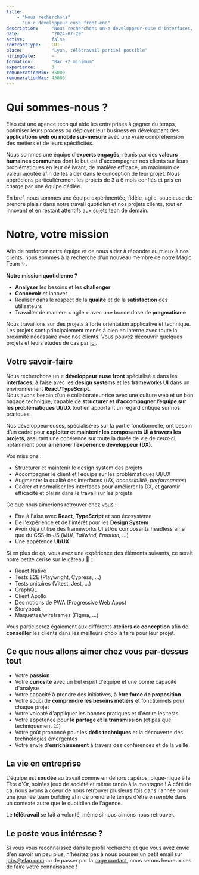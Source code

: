 ```yaml
---
title:
    - "Nous recherchons"
    - "un·e développeur·euse front-end"
description:     "Nous recherchons un·e développeur·euse d'interfaces, ayant une expérience des design systems dans un écosystème React"
date:            "2024-07-29"
active:          false
contractType:    CDI
place:           "Lyon, télétravail partiel possible"
hiringDate:      ~
formation:       "Bac +2 minimum"
experience:      3
remunerationMin: 35000
remunerationMax: 45000
---
```


# Qui sommes-nous ?

Elao est une agence tech qui aide les entreprises à gagner du temps, optimiser leurs process ou déployer leur business
en développant des **applications web ou mobile sur-mesure** avec une vraie compréhension des métiers et de leurs
spécificités.

Nous sommes une équipe d'**experts engagés**, réunis par des **valeurs humaines communes** dont le but est d'accompagner
nos clients sur leurs problématiques en leur délivrant, de manière efficace, un maximum de valeur ajoutée afin de les
aider dans le conception de leur projet. Nous apprécions particulièrement les projets de 3 à 6 mois confiés et pris en
charge par une équipe dédiée.

En bref, nous sommes une équipe expérimentée, fidèle, agile, soucieuse de prendre plaisir dans notre travail quotidien
et nos projets clients, tout en innovant et en restant attentifs aux sujets tech de demain.

# Notre, votre mission

Afin de renforcer notre équipe et de nous aider à répondre au mieux à nos clients, nous sommes à la recherche d'un
nouveau membre de notre Magic Team ✨.

**Notre mission quotidienne ?**

- **Analyser** les besoins et les **challenger**
- **Concevoir** et innover
- Réaliser dans le respect de la **qualité** et de la **satisfaction** des utilisateurs
- Travailler de manière « agile » avec une bonne dose de **pragmatisme**

Nous travaillons sur des projets à forte orientation applicative et technique. Les projets sont principalement menés à
bien en interne avec toute la proximité nécessaire avec nos clients.
Vous pouvez découvrir quelques projets et leurs études de cas par [ici](https://www.elao.com/nos-experiences/).

## Votre savoir-faire

Nous recherchons un·e **développeur·euse front** spécialisé·e dans les **interfaces**, à l’aise avec les 
**design systems** et les **frameworks UI** dans un environnement **React/TypeScript**.   
Nous avons besoin d’un·e collaborateur·rice avec une culture web et un bon bagage technique, capable de **structurer
et d’accompagner l’équipe sur les problématiques UI/UX** tout en apportant un regard critique sur nos pratiques.

Nos développeur·euses, spécialisé·es sur la partie fonctionnelle, ont besoin d’un cadre pour **exploiter et maintenir
les composants UI à travers les projets**, assurant une cohérence sur toute la durée de vie de ceux-ci, notamment pour
**améliorer l’expérience développeur (DX)**.

Vos missions :

- Structurer et maintenir le design system des projets
- Accompagner le client et l’équipe sur les problématiques UI/UX
- Augmenter la qualité des interfaces (_UX, accessibilité, performances_)
- Cadrer et normaliser les interfaces pour améliorer la DX, et garantir efficacité et plaisir dans le travail sur les
  projets

Ce que nous aimerions retrouver chez vous :

- Être à l'aise avec **React**, **TypeScript** et son écosystème
- De l'expérience et de l'intérêt pour les **Design System**
- Avoir déjà utilisé des frameworks UI et/ou composants headless ainsi que du CSS-in-JS (_MUI, Tailwind, Emotion, ..._)
- Une appétence **UI/UX**

Si en plus de ça, vous avez une expérience des éléments suivants, ce serait notre petite cerise sur le gâteau 🍒 :
- React Native
- Tests E2E (Playwright, Cypress, ...)
- Tests unitaires (Vitest, Jest, ...)
- GraphQL
- Client Apollo
- Des notions de PWA (Progressive Web Apps)
- Storybook
- Maquettes/wireframes (Figma, ...)

Vous participerez également aux différents **ateliers de conception** afin de **conseiller** les clients dans
les meilleurs choix à faire pour leur projet.

## Ce que nous allons aimer chez vous par-dessus tout

- Votre **passion**
- Votre **curiosité** avec un bel esprit d'équipe et une bonne capacité d'analyse
- Votre capacité à prendre des initiatives, à **être force de proposition**
- Votre souci de **comprendre les besoins métiers** et fonctionnels pour chaque projet
- Votre volonté d'appliquer les bonnes pratiques et d'écrire les tests
- Votre appétence pour **le partage et la transmission** (et pas que techniquement 😉)
- Votre goût prononcé pour les **défis techniques** et la découverte des technologies émergentes
- Votre envie d'**enrichissement** à travers des conférences et de la veille

## La vie en entreprise

L'équipe est **soudée** au travail comme en dehors : apéros, pique-nique à la Tête d'Or, soirées jeux de société et même rando à la montagne ! À côté de ça, nous avons à coeur de nous retrouver plusieurs fois dans l'année pour une journée team building afin de prendre le temps d'être ensemble dans un contexte autre que le quotidien de l'agence.

Le **télétravail** se fait à volonté, même si nous aimons nous retrouver.

## Le poste vous intéresse ?

Si vous vous reconnaissez dans le profil recherché et que vous avez envie d'en savoir un peu plus, n'hésitez pas à nous pousser un petit email sur [jobs@elao.com](mailto:jobs@elao.com) ou de passer par la [page contact](https://www.elao.com/contact/), nous serons heureux·ses de faire votre connaissance !
